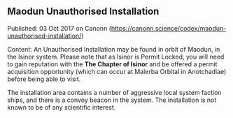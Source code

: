 ## Maodun Unauthorised Installation

Published: 03 Oct 2017 on Canonn (https://canonn.science/codex/maodun-unauthorised-installation/)

Content: An Unauthorised Installation may be found in orbit of Maodun, in the Isinor system. Please note that as Isinor is Permit Locked, you will need to gain reputation with the **The Chapter of Isinor** and be offered a permit acquisition opportunity (which can occur at Malerba Orbital in Anotchadiae) before being able to visit.

The installation area contains a number of aggressive local system faction ships, and there is a convoy beacon in the system. The installation is not known to be of any scientific interest.